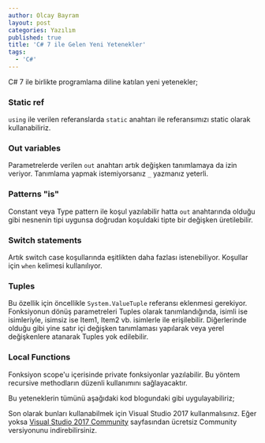 ```yaml
---
author: Olcay Bayram
layout: post
categories: Yazılım
published: true
title: 'C# 7 ile Gelen Yeni Yetenekler'
tags:
  - 'C#'
---
```

C# 7 ile birlikte programlama diline katılan yeni yetenekler;

### Static ref
`using` ile verilen referanslarda `static` anahtarı ile referansımızı static olarak kullanabiliriz.

### Out variables
Parametrelerde verilen `out` anahtarı artık değişken tanımlamaya da izin veriyor. Tanımlama yapmak istemiyorsanız `_` yazmanız yeterli.

### Patterns "is"
Constant veya Type pattern ile koşul yazılabilir hatta `out` anahtarında olduğu gibi nesnenin tipi uygunsa doğrudan koşuldaki tipte bir değişken üretilebilir.

### Switch statements
Artık switch case koşullarında eşitlikten daha fazlası istenebiliyor. Koşullar için `when` kelimesi kullanılıyor.
<!-- more -->
### Tuples
Bu özellik için öncellikle `System.ValueTuple` referansı eklenmesi gerekiyor. Fonksiyonun dönüş parametreleri Tuples olarak tanımlandığında, isimli ise isimleriyle, isimsiz ise Item1, Item2 vb. isimlerle ile erişilebilir. Diğerlerinde olduğu gibi yine satır içi değişken tanımlaması yapılarak veya yerel değişkenlere atanarak Tuples yok edilebilir.

### Local Functions
Fonksiyon scope'u içerisinde private fonksiyonlar yazılabilir. Bu yöntem recursive methodların düzenli kullanımını sağlayacaktır.

Bu yeteneklerin tümünü aşağıdaki kod blogundaki gibi uygulayabiliriz;

<script src="https://gist.github.com/olcay/e8954ab45ba7b2a0bcd842c4f76c668e.js"></script>

Son olarak bunları kullanabilmek için Visual Studio 2017 kullanmalısınız. Eğer yoksa [Visual Studio 2017 Community](https://www.visualstudio.com/downloads/) sayfasından ücretsiz Community versiyonunu indirebilirsiniz.
